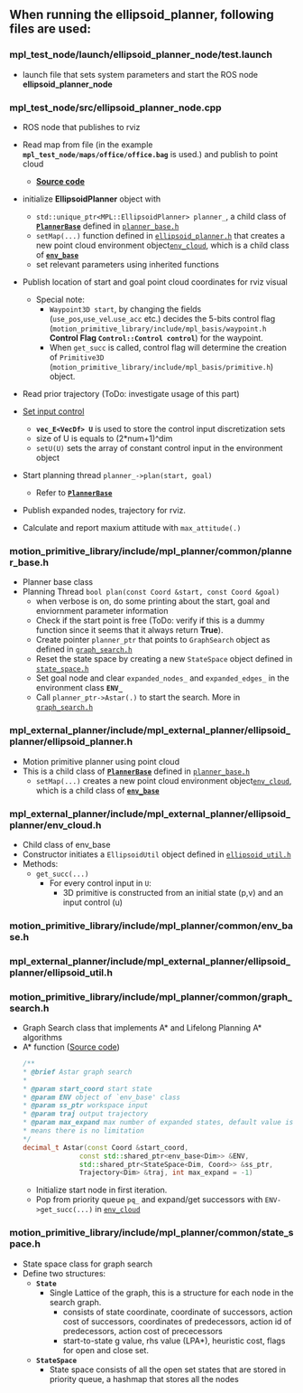 ## When running the ellipsoid_planner, following files are used:

### mpl_test_node/launch/ellipsoid_planner_node/test.launch
- launch file that sets system parameters and start the ROS node **ellipsoid_planner_node**

### mpl_test_node/src/ellipsoid_planner_node.cpp
- ROS node that publishes to rviz
- Read map from file (in the example **`mpl_test_node/maps/office/office.bag`** is used.) and publish to point cloud
    *   [**Source code**](https://github.com/sikang/mpl_ros/blob/master/mpl_test_node/src/ellipsoid_planner_node.cpp#L26-L32)

- initialize **EllipsoidPlanner** object with
    * `std::unique_ptr<MPL::EllipsoidPlanner> planner_`, a child class of **[`PlannerBase`](#motion_primitive_libraryincludempl_plannercommonplanner_baseh)** defined in [`planner_base.h`](https://github.com/sikang/motion_primitive_library/blob/547ddcda7cbf496fd3a76945da727926333d640e/include/mpl_planner/common/planner_base.h)
    * `setMap(...)` function defined in [`ellipsoid_planner.h`](doc.md#mpl_external_plannerincludempl_external_plannerellipsoid_plannerellipsoid_plannerh) that creates a new point cloud environment object[`env_cloud`](doc.md#mpl_external_plannerincludempl_external_plannerellipsoid_plannerenv_cloudh), which is a child class of [**`env_base`**](doc.md#motion_primitive_libraryincludempl_plannercommonenv_baseh)
    * set relevant parameters using inherited functions

- Publish location of start and goal point cloud coordinates for rviz visual
    * Special note:
        * `Waypoint3D start`, by changing the fields (`use_pos`,`use_vel`.`use_acc` etc.) decides the 5-bits control flag (`motion_primitive_library/include/mpl_basis/waypoint.h` **Control Flag `Control::Control control`**) for the waypoint.
        * When `get_succ` is called, control flag will determine the creation of `Primitive3D` (`motion_primitive_library/include/mpl_basis/primitive.h`) object.

- Read prior trajectory (ToDo: investigate usage of this part)

- [Set input control](https://github.com/sikang/mpl_ros/blob/master/mpl_test_node/src/ellipsoid_planner_node.cpp#L142-L157) 
    * **`vec_E<VecDf> U`** is used to store the control input discretization sets
    * size of U is equals to (2*num+1)^dim
    * `setU(U)` sets the array of constant control input in the environment object

- Start planning thread `planner_->plan(start, goal)`
    * Refer to **[`PlannerBase`](doc.md##motion_primitive_libraryincludempl_plannercommonplanner_baseh)**

- Publish expanded nodes, trajectory for rviz.

- Calculate and report maxium attitude with `max_attitude(.)`

### motion_primitive_library/include/mpl_planner/common/planner_base.h
- Planner base class
- Planning Thread `bool plan(const Coord &start, const Coord &goal)`
    * when verbose is on, do some printing about the start, goal and enviornment parameter information
    * Check if the start point is free (ToDo: verify if this is a dummy function since it seems that it always return **True**).
    * Create pointer `planner_ptr` that points to `GraphSearch` object as defined in [`graph_search.h`](doc.md#motion_primitive_libraryincludempl_plannercommongraph_searchh)
    * Reset the state space by creating a new `StateSpace` object defined in [`state_space.h`](doc.md#motion_primitive_libraryincludempl_plannercommonstate_spaceh)
    * Set goal node and clear `expanded_nodes_` and `expanded_edges_` in the environment class **`ENV_`**
    * Call `planner_ptr->Astar(.)` to start the search. More in [`graph_search.h`](doc.md#motion_primitive_libraryincludempl_plannercommongraph_searchh)

### mpl_external_planner/include/mpl_external_planner/ellipsoid_planner/ellipsoid_planner.h
- Motion primitive planner using point cloud
- This is a child class of **[`PlannerBase`](#motion_primitive_libraryincludempl_plannercommonplanner_baseh)** defined in [`planner_base.h`](https://github.com/sikang/motion_primitive_library/blob/547ddcda7cbf496fd3a76945da727926333d640e/include/mpl_planner/common/planner_base.h)
    * `setMap(...)` creates a new point cloud environment object[`env_cloud`](doc.md#mpl_external_plannerincludempl_external_plannerellipsoid_plannerenv_cloudh), which is a child class of [**`env_base`**](doc.md#motion_primitive_libraryincludempl_plannercommonenv_baseh)

### mpl_external_planner/include/mpl_external_planner/ellipsoid_planner/env_cloud.h
- Child class of env_base
- Constructor initiates a `EllipsoidUtil` object defined in [`ellipsoid_util.h`](doc.md#mpl_external_plannerincludempl_external_plannerellipsoid_plannerellipsoid_utilh)
- Methods:
    * `get_succ(...)`
        * For every control input in `U`:
            * 3D primitive is constructed from an initial state (p,v) and an input control (u)

### motion_primitive_library/include/mpl_planner/common/env_base.h

### mpl_external_planner/include/mpl_external_planner/ellipsoid_planner/ellipsoid_util.h

### motion_primitive_library/include/mpl_planner/common/graph_search.h
- Graph Search class that implements A* and Lifelong Planning A* algorithms
- A* function ([Source code](https://github.com/sikang/motion_primitive_library/blob/547ddcda7cbf496fd3a76945da727926333d640e/include/mpl_planner/common/graph_search.h))
    ```cpp
  /**
   * @brief Astar graph search
   *
   * @param start_coord start state
   * @param ENV object of `env_base' class
   * @param ss_ptr workspace input
   * @param traj output trajectory
   * @param max_expand max number of expanded states, default value is -1 which
   * means there is no limitation
   */
  decimal_t Astar(const Coord &start_coord,
                  const std::shared_ptr<env_base<Dim>> &ENV,
                  std::shared_ptr<StateSpace<Dim, Coord>> &ss_ptr,
                  Trajectory<Dim> &traj, int max_expand = -1) 
    ```
    * Initialize start node in first iteration.
    * Pop from priority queue `pq_` and expand/get successors with `ENV->get_succ(...)` in [`env_cloud`](doc.md#mpl_external_plannerincludempl_external_plannerellipsoid_plannerenv_cloudh)


### motion_primitive_library/include/mpl_planner/common/state_space.h
- State space class for graph search
- Define two structures:
    * **`State`**
        * Single Lattice of the graph, this is a structure for each node in the search graph.
            * consists of state coordinate, coordinate of successors, action cost of successors, coordinates of predecessors, action id of predecessors, action cost of prececessors
            * start-to-state g value, rhs value (LPA*), heuristic cost, flags for open and close set.
    * **`StateSpace`**
        * State space consists of all the open set states that are stored in priority queue, a hashmap that stores all the nodes


